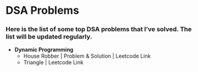 # DSA Problems

### Here is the list of some top DSA problems that I’ve solved. The list will be updated regularly.

- **Dynamic Programming**
  - House Robber | <a href="[https://leetcode.com/problems/house-robber/description/](https://github.com/mmazinjameel/DSA-Problems/blob/main/Codes/1_House_Robber.ipynb)" style="text-decoration:none;" target="_blank"> Problem & Solution | <a href="https://leetcode.com/problems/house-robber/description/" style="text-decoration:none;" target="_blank">Leetcode Link</a>
  - Triangle | <a href="https://leetcode.com/problems/house-robber/description/](https://leetcode.com/problems/triangle/description/" style="text-decoration:none;" target="_blank">Leetcode Link</a>

